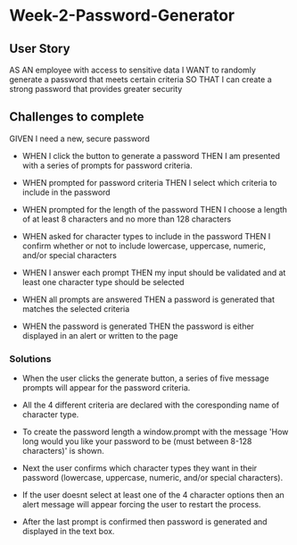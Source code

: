 # Week-2-Password-Generator

## User Story

AS AN employee with access to sensitive data
I WANT to randomly generate a password that meets certain criteria
SO THAT I can create a strong password that provides greater security


## Challenges to complete

GIVEN I need a new, secure password

- WHEN I click the button to generate a password THEN I am presented with a series of prompts for password criteria.

- WHEN prompted for password criteria THEN I select which criteria to include in the password

- WHEN prompted for the length of the password THEN I choose a length of at least 8 characters and no more than 128 characters

- WHEN asked for character types to include in the password THEN I confirm whether or not to include lowercase, uppercase, numeric, and/or special characters

- WHEN I answer each prompt THEN my input should be validated and at least one character type should be selected

- WHEN all prompts are answered THEN a password is generated that matches the selected criteria

- WHEN the password is generated THEN the password is either displayed in an alert or written to the page

### Solutions

- When the user clicks the generate button, a series of five message prompts will appear for the password criteria.

- All the 4 different criteria are declared with the coresponding name of character type.

- To create the password length a window.prompt with the message 'How long would you like your password to be (must between 8-128 characters)' is shown.

- Next the user confirms which character types they want in their password (lowercase, uppercase, numeric, and/or special characters).

- If the user doesnt select at least one of the 4 character options then an alert message will appear forcing the user to restart the process.

- After the last prompt is confirmed then password is generated and displayed in the text box.
